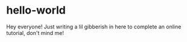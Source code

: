 # hello-world

Hey everyone! Just writing a lil gibberish in here to complete an online tutorial, don't mind me!
